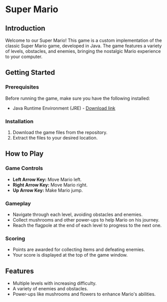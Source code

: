 # Super Mario

## Introduction
Welcome to our Super Mario! This game is a custom implementation of the classic Super Mario game, developed in Java. The game features a variety of levels, obstacles, and enemies, bringing the nostalgic Mario experience to your computer.

## Getting Started
### Prerequisites
Before running the game, make sure you have the following installed:
- Java Runtime Environment (JRE) - [Download link](https://www.oracle.com/java/technologies/javase-jre8-downloads.html)

### Installation
1. Download the game files from the repository.
2. Extract the files to your desired location.

## How to Play
### Game Controls
- **Left Arrow Key:** Move Mario left.
- **Right Arrow Key:** Move Mario right.
- **Up Arrow Key:** Make Mario jump.

### Gameplay
- Navigate through each level, avoiding obstacles and enemies.
- Collect mushrooms and other power-ups to help Mario on his journey.
- Reach the flagpole at the end of each level to progress to the next one.

### Scoring
- Points are awarded for collecting items and defeating enemies.
- Your score is displayed at the top of the game window.

## Features
- Multiple levels with increasing difficulty.
- A variety of enemies and obstacles.
- Power-ups like mushrooms and flowers to enhance Mario's abilities.
